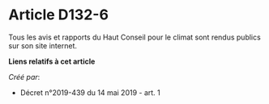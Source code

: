 # Article D132-6

Tous les avis et rapports du Haut Conseil pour le climat sont rendus publics sur son site internet.

**Liens relatifs à cet article**

_Créé par_:

  - Décret n°2019-439 du 14 mai 2019 - art. 1
